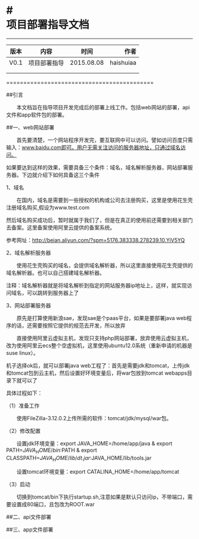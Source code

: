 ﻿#<div>项目部署指导文档</div>
===========================================

***

| 版本               | 内容                | 时间           | 作者       |  
| ------------------ |:-------------------:|:--------------:| ----------:|
| V0.1               | 项目部署指导        | 2015.08.08     | haishuiaa  |
|                    |                     |                |            |
|                    |                     |                |            |

===========================================

##引言

&emsp;&emsp;本文档旨在指导项目开发完成后的部署上线工作。包括web网站的部署，api文件和app软件包的部署。

##一、web网站部署

&emsp;&emsp;首先要清楚，一个网站程序开发完，要互联网中可以访问。譬如访问百度只需输入：www.baidu.com即可。用户无需关注访问的服务器地址，只通过域名访问。

如果要达到这样的效果，需要具备三个条件：域名，域名解析服务器，网站部署服务器。下边就介绍下如何具备这三个条件

1、域名

&emsp;&emsp;在国内，域名是需要到一些授权的机构或公司去注册购买，这里是使用花生壳注册域名购买,假设为www.test.com

然后域名购买成功后，暂时就属于我们了，但是在真正的使用前还需要到相关部门去备案。这里备案使用阿里云提供的备案系统。

参考网址：http://beian.aliyun.com/?spm=5176.383338.278239.10.YiV5YQ

2、域名解析服务器

&emsp;&emsp;使用花生壳购买的域名，会提供域名解析器，所以这里直接使用花生壳提供的域名解析器。也可以自己搭建域名解析器。

注释：域名解析器就是将域名解析到指定的网站服务器ip地址上，这样，就实现访问域名，可以跳转到服务器上了

3、网站部署服务器

&emsp;&emsp;原先是打算使用新浪sae，发现sae是个paas平台，如果是要部署java web程序的话，还需要按照它提供的规范去开发，所以放弃

&emsp;&emsp;直接使用阿里云虚拟主机，发现只支持php网站部署，放弃使用云虚拟主机，改为使用阿里云ecs整个空虚拟机，这里使用ubuntu12.0系统（重新申请的机器是suse linux）。

机子选择ok后，就可以部署java web工程了：首先是需要jdk和tomcat，上传jdk和tomcat包到云主机，然后设置好环境变量后，将war包放到tomcat webapps目录下就可以了

具体过程如下：

（1）准备工作

&emsp;&emsp;使用FileZilla-3.12.0.2上传所需的软件：tomcat/jdk/mysql/war包。

（2）修改配置

&emsp;&emsp;设置jdk环境变量：export JAVA_HOME=/home/app/java & export PATH=$JAVA_HOME/bin:$PATH & export CLASSPATH=$JAVA_HOME/lib/dt.jar:$JAVA_HOME/lib/tools.jar

&emsp;&emsp;设置tomcat环境变量：export CATALINA_HOME=/home/app/tomcat

（3）启动

&emsp;&emsp;切换到tomcat/bin下执行startup.sh,注意如果是默认只访问ip，不带端口，需要设置成80端口，且包改为ROOT.war

##二、api文件部署

##三、app文件部署